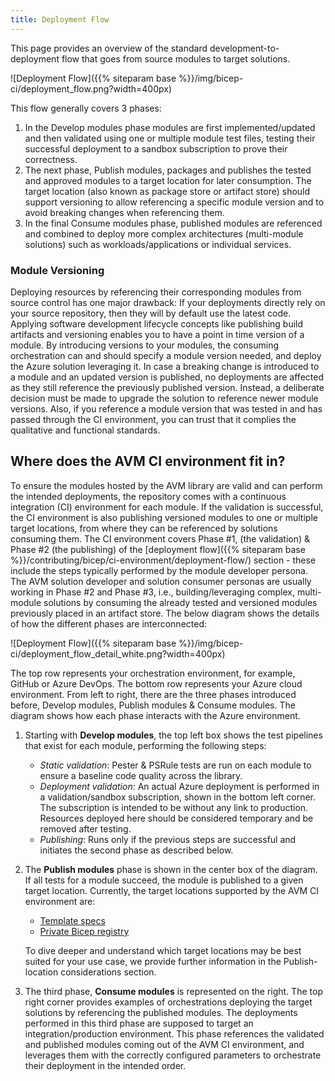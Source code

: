 ```yaml
---
title: Deployment Flow
---
```


This page provides an overview of the standard development-to-deployment flow that goes from source modules to target solutions.

![Deployment Flow]({{% siteparam base %}}/img/bicep-ci/deployment_flow.png?width=400px)

This flow generally covers 3 phases:

1. In the Develop modules phase modules are first implemented/updated and then validated using one or multiple module test files, testing their successful deployment to a sandbox subscription to prove their correctness.
2. The next phase, Publish modules, packages and publishes the tested and approved modules to a target location for later consumption. The target location (also known as package store or artifact store) should support versioning to allow referencing a specific module version and to avoid breaking changes when referencing them.
3. In the final Consume modules phase, published modules are referenced and combined to deploy more complex architectures (multi-module solutions) such as workloads/applications or individual services.

### Module Versioning

Deploying resources by referencing their corresponding modules from source control has one major drawback: If your deployments directly rely on your source repository, then they will by default use the latest code.
Applying software development lifecycle concepts like publishing build artifacts and versioning enables you to have a point in time version of a module. By introducing versions to your modules, the consuming orchestration can and should specify a module version needed, and deploy the Azure solution leveraging it.
In case a breaking change is introduced to a module and an updated version is published, no deployments are affected as they still reference the previously published version. Instead, a deliberate decision must be made to upgrade the solution to reference newer module versions.
Also, if you reference a module version that was tested in and has passed through the CI environment, you can trust that it complies the qualitative and functional standards.

## Where does the AVM CI environment fit in?

To ensure the modules hosted by the AVM library are valid and can perform the intended deployments, the repository comes with a continuous integration (CI) environment for each module. If the validation is successful, the CI environment is also publishing versioned modules to one or multiple target locations, from where they can be referenced by solutions consuming them.
The CI environment covers Phase #1, (the validation) & Phase #2 (the publishing) of the [deployment flow]({{% siteparam base %}}/contributing/bicep/ci-environment/deployment-flow/) section - these include the steps typically performed by the module developer persona.
The AVM solution developer and solution consumer personas are usually working in Phase #2 and Phase #3, i.e., building/leveraging complex, multi-module solutions by consuming the already tested and versioned modules previously placed in an artifact store.
The below diagram shows the details of how the different phases are interconnected:

![Deployment Flow]({{% siteparam base %}}/img/bicep-ci/deployment_flow_detail_white.png?width=400px)

The top row represents your orchestration environment, for example, GitHub or Azure DevOps. The bottom row represents your Azure cloud environment.
From left to right, there are the three phases introduced before, Develop modules, Publish modules & Consume modules. The diagram shows how each phase interacts with the Azure environment.

1. Starting with **Develop modules**, the top left box shows the test pipelines that exist for each module, performing the following steps:

    - *Static validation*: Pester & PSRule tests are run on each module to ensure a baseline code quality across the library.
    - *Deployment validation*: An actual Azure deployment is performed in a validation/sandbox subscription, shown in the bottom left corner. The subscription is intended to be without any link to production. Resources deployed here should be considered temporary and be removed after testing.
    - *Publishing*: Runs only if the previous steps are successful and initiates the second phase as described below.

2. The **Publish modules** phase is shown in the center box of the diagram. If all tests for a module succeed, the module is published to a given target location. Currently, the target locations supported by the AVM CI environment are:

    - [Template specs](https://learn.microsoft.com/en-us/azure/azure-resource-manager/templates/template-specs?tabs=azure-powershell)
    - [Private Bicep registry](https://learn.microsoft.com/en-gb/azure/azure-resource-manager/bicep/private-module-registry)

    To dive deeper and understand which target locations may be best suited for your use case, we provide further information in the Publish-location considerations section.

3. The third phase, **Consume modules** is represented on the right. The top right corner provides examples of orchestrations deploying the target solutions by referencing the published modules. The deployments performed in this third phase are supposed to target an integration/production environment. This phase references the validated and published modules coming out of the AVM CI environment, and leverages them with the correctly configured parameters to orchestrate their deployment in the intended order.
